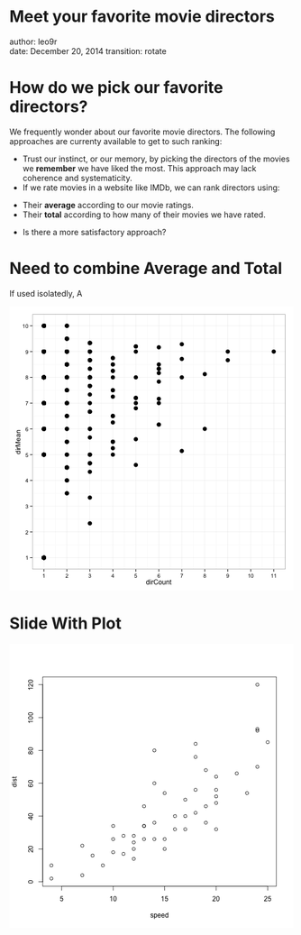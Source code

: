 Meet your favorite movie directors
========================================================
author: leo9r   
date: December 20, 2014
transition: rotate

How do we pick our favorite directors?
========================================================

We frequently wonder about our favorite movie 
directors. The following approaches are currenty available to
get to such ranking:

* Trust our instinct, or our memory, by picking the directors 
of the movies we **remember** we have liked the most. 
This approach may lack coherence and systematicity.
* If we rate movies in a website like IMDb, we can rank directors using:
 + Their **average** according to our movie ratings.
 + Their **total** according to how many of their movies we have rated.
* Is there a more satisfactory approach?

Need to combine Average and Total
========================================================
If used isolatedly, A

![plot of chunk unnamed-chunk-1](FavoriteDirectors-figure/unnamed-chunk-1-1.png) 

Slide With Plot
========================================================

![plot of chunk unnamed-chunk-2](FavoriteDirectors-figure/unnamed-chunk-2-1.png) 
